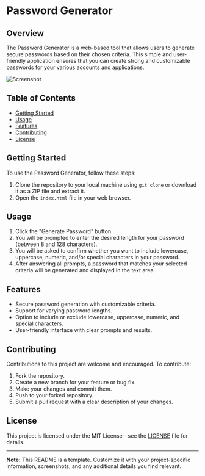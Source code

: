 # Password Generator

## Overview

The Password Generator is a web-based tool that allows users to generate secure passwords based on their chosen criteria. This simple and user-friendly application ensures that you can create strong and customizable passwords for your various accounts and applications.

![Screenshot](screenshot.png)

## Table of Contents

- [Getting Started](#getting-started)
- [Usage](#usage)
- [Features](#features)
- [Contributing](#contributing)
- [License](#license)

## Getting Started

To use the Password Generator, follow these steps:

1. Clone the repository to your local machine using `git clone` or download it as a ZIP file and extract it.
2. Open the `index.html` file in your web browser.

## Usage

1. Click the "Generate Password" button.
2. You will be prompted to enter the desired length for your password (between 8 and 128 characters).
3. You will be asked to confirm whether you want to include lowercase, uppercase, numeric, and/or special characters in your password.
4. After answering all prompts, a password that matches your selected criteria will be generated and displayed in the text area.

## Features

- Secure password generation with customizable criteria.
- Support for varying password lengths.
- Option to include or exclude lowercase, uppercase, numeric, and special characters.
- User-friendly interface with clear prompts and results.

## Contributing

Contributions to this project are welcome and encouraged. To contribute:

1. Fork the repository.
2. Create a new branch for your feature or bug fix.
3. Make your changes and commit them.
4. Push to your forked repository.
5. Submit a pull request with a clear description of your changes.

## License

This project is licensed under the MIT License - see the [LICENSE](LICENSE) file for details.

---

**Note:** This README is a template. Customize it with your project-specific information, screenshots, and any additional details you find relevant.